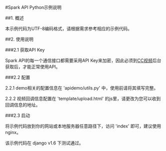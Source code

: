 #Spark API Python示例说明


##1. 概述


本示例代码为UTF-8编码格式，请根据需求参考相应的示例代码。

##2. 使用说明


###2.1 获取API Key

Spark API的每一个通信接口都需要采用API Key来加密，因此必须到<a href="http://www.bokecc.com" target="_blank">CC视频</a>后台获取后，才能正常使用API。

###2.2 配置

2.2.1 demo相关的配置信息在 'apidemo/utils.py' 中，使用前请将其填写完整。

2.2.2 视频回调信息配置在 'template/upload.html' 的js里，请更改为您可以收到回调信息的地址。

###2.3 启动

将示例代码放到你的网站或本地服务器任意路径下，访问 'index' 即可，建议使用nginx。

该示例代码在 django v1.6 下测试通过。
